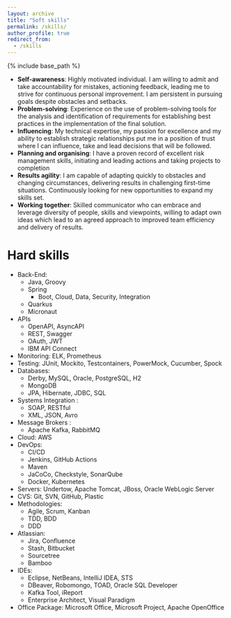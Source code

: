 ```yaml
---
layout: archive
title: "Soft skills"
permalink: /skills/
author_profile: true
redirect_from:
  - /skills
---
```


{% include base_path %}

* **Self-awareness**: Highly motivated individual. I am willing to admit and take accountability for mistakes, actioning feedback, leading me to strive for continuous personal improvement. I am persistent in pursuing goals despite obstacles and setbacks.
* **Problem-solving**: Experience on the use of problem-solving tools for the analysis and identification of requirements for establishing best practices in the implementation of the final solution.
* **Influencing**: My technical expertise, my passion for excellence and my ability to establish strategic relationships put me in a position of trust where I can influence, take and lead decisions that will be followed.
* **Planning and organising**: I have a proven record of excellent risk management skills, initiating and leading actions and taking projects to completion
* **Results agility**: I am capable of adapting quickly to obstacles and changing circumstances, delivering results in challenging first-time situations. Continuously looking for new opportunities to expand my skills set.
* **Working together**: Skilled communicator who can embrace and leverage diversity of people, skills and viewpoints, willing to adapt own ideas which lead to an agreed approach to improved team efficiency and delivery of results.

Hard skills
======
* Back-End:
  * Java, Groovy
  * Spring
    * Boot, Cloud, Data, Security, Integration
  * Quarkus
  * Micronaut
* APIs
  * OpenAPI, AsyncAPI
  * REST, Swagger
  * OAuth, JWT
  * IBM API Connect
* Monitoring: ELK, Prometheus
* Testing: JUnit, Mockito, Testcontainers, PowerMock, Cucumber, Spock
* Databases:
  * Derby, MySQL, Oracle, PostgreSQL, H2
  * MongoDB
  * JPA, Hibernate, JDBC, SQL
* Systems Integration :
  * SOAP, RESTful
  * XML, JSON, Avro
* Message Brokers :
  * Apache Kafka, RabbitMQ
* Cloud: AWS
* DevOps:
  * CI/CD
  * Jenkins, GitHub Actions
  * Maven
  * JaCoCo, Checkstyle, SonarQube
  * Docker, Kubernetes
* Servers: Undertow, Apache Tomcat, JBoss, Oracle WebLogic Server
* CVS: Git, SVN, GitHub, Plastic
* Methodologies:
  * Agile, Scrum, Kanban
  * TDD, BDD
  * DDD
* Atlassian:
  * Jira, Confluence
  * Stash, Bitbucket
  * Sourcetree
  * Bamboo
* IDEs:
  * Eclipse, NetBeans, IntelliJ IDEA, STS
  * DBeaver, Robomongo, TOAD, Oracle SQL Developer
  * Kafka Tool, iReport
  * Enterprise Architect, Visual Paradigm
* Office Package: Microsoft Office, Microsoft Project, Apache OpenOffice
